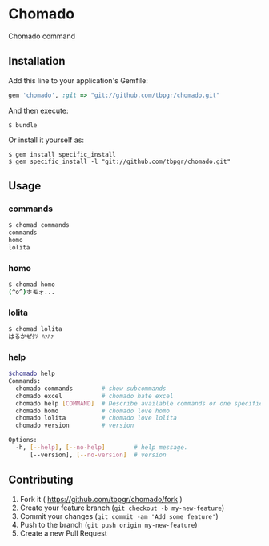 # Chomado

Chomado command

## Installation

Add this line to your application's Gemfile:

```ruby
gem 'chomado', :git => "git://github.com/tbpgr/chomado.git"
```

And then execute:

    $ bundle

Or install it yourself as:

    $ gem install specific_install
    $ gem specific_install -l "git://github.com/tbpgr/chomado.git"

## Usage

### commands

~~~bash
$ chomad commands
commands
homo
lolita
~~~

### homo

~~~bash
$ chomad homo
(^o^)ホモォ...
~~~

### lolita

~~~bash
$ chomad lolita
はるかぜﾀｿ ﾊｧﾊｧ
~~~

### help

~~~bash
$chomado help
Commands:
  chomado commands        # show subcommands
  chomado excel           # chomado hate excel
  chomado help [COMMAND]  # Describe available commands or one specific command
  chomado homo            # chomado love homo
  chomado lolita          # chomado love lolita
  chomado version         # version

Options:
  -h, [--help], [--no-help]        # help message.
      [--version], [--no-version]  # version
~~~

## Contributing

1. Fork it ( https://github.com/tbpgr/chomado/fork )
2. Create your feature branch (`git checkout -b my-new-feature`)
3. Commit your changes (`git commit -am 'Add some feature'`)
4. Push to the branch (`git push origin my-new-feature`)
5. Create a new Pull Request
